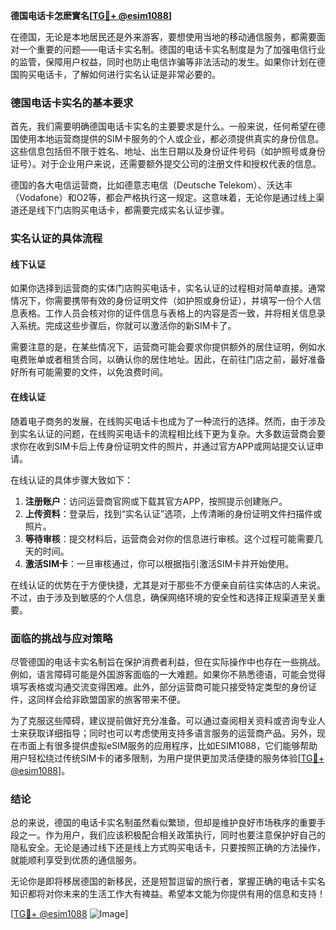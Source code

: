 **德国电话卡怎麽實名[[TG💪+ @esim1088](https://t.me/s/esim1088)]**

在德国，无论是本地居民还是外来游客，要想使用当地的移动通信服务，都需要面对一个重要的问题——电话卡实名制。德国的电话卡实名制度是为了加强电信行业的监管，保障用户权益，同时也防止电信诈骗等非法活动的发生。如果你计划在德国购买电话卡，了解如何进行实名认证是非常必要的。

### 德国电话卡实名的基本要求

首先，我们需要明确德国电话卡实名的主要要求是什么。一般来说，任何希望在德国使用本地运营商提供的SIM卡服务的个人或企业，都必须提供真实的身份信息。这些信息包括但不限于姓名、地址、出生日期以及身份证件号码（如护照号或身份证号）。对于企业用户来说，还需要额外提交公司的注册文件和授权代表的信息。

德国的各大电信运营商，比如德意志电信（Deutsche Telekom）、沃达丰（Vodafone）和O2等，都会严格执行这一规定。这意味着，无论你是通过线上渠道还是线下门店购买电话卡，都需要完成实名认证步骤。

### 实名认证的具体流程

#### 线下认证

如果你选择到运营商的实体门店购买电话卡，实名认证的过程相对简单直接。通常情况下，你需要携带有效的身份证明文件（如护照或身份证），并填写一份个人信息表格。工作人员会核对你的证件信息与表格上的内容是否一致，并将相关信息录入系统。完成这些步骤后，你就可以激活你的新SIM卡了。

需要注意的是，在某些情况下，运营商可能会要求你提供额外的居住证明，例如水电费账单或者租赁合同，以确认你的居住地址。因此，在前往门店之前，最好准备好所有可能需要的文件，以免浪费时间。

#### 在线认证

随着电子商务的发展，在线购买电话卡也成为了一种流行的选择。然而，由于涉及到实名认证的问题，在线购买电话卡的流程相比线下更为复杂。大多数运营商会要求你在收到SIM卡后上传身份证明文件的照片，并通过官方APP或网站提交认证申请。

在线认证的具体步骤大致如下：
1. **注册账户**：访问运营商官网或下载其官方APP，按照提示创建账户。
2. **上传资料**：登录后，找到“实名认证”选项，上传清晰的身份证明文件扫描件或照片。
3. **等待审核**：提交材料后，运营商会对你的信息进行审核。这个过程可能需要几天的时间。
4. **激活SIM卡**：一旦审核通过，你可以根据指引激活SIM卡并开始使用。

在线认证的优势在于方便快捷，尤其是对于那些不方便亲自前往实体店的人来说。不过，由于涉及到敏感的个人信息，确保网络环境的安全性和选择正规渠道至关重要。

### 面临的挑战与应对策略

尽管德国的电话卡实名制旨在保护消费者利益，但在实际操作中也存在一些挑战。例如，语言障碍可能是外国游客面临的一大难题。如果你不熟悉德语，可能会觉得填写表格或沟通交流变得困难。此外，部分运营商可能只接受特定类型的身份证件，这同样会给非欧盟国家的旅客带来不便。

为了克服这些障碍，建议提前做好充分准备。可以通过查阅相关资料或咨询专业人士来获取详细指导；同时也可以考虑使用支持多语言服务的运营商产品。另外，现在市面上有很多提供虚拟eSIM服务的应用程序，比如ESIM1088，它们能够帮助用户轻松绕过传统SIM卡的诸多限制，为用户提供更加灵活便捷的服务体验[[TG💪+ @esim1088](https://t.me/s/esim1088)]。

### 结论

总的来说，德国的电话卡实名制虽然看似繁琐，但却是维护良好市场秩序的重要手段之一。作为用户，我们应该积极配合相关政策执行，同时也要注意保护好自己的隐私安全。无论是通过线下还是线上方式购买电话卡，只要按照正确的方法操作，就能顺利享受到优质的通信服务。

无论你是即将移居德国的新移民，还是短暂逗留的旅行者，掌握正确的电话卡实名知识都将对你未来的生活工作大有裨益。希望本文能为你提供有用的信息和支持！

[[TG💪+ @esim1088](https://t.me/s/esim1088) ![Image](https://i.postimg.cc/4NQfJmqS/Snipaste-2025-05-13-00-14-12.png)]